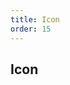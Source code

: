 ```yaml
---
title: Icon
order: 15
---
```


## Icon

<code src="./icon/index.tsx" />

<API src="../../../components/icon/index.tsx"></API>
